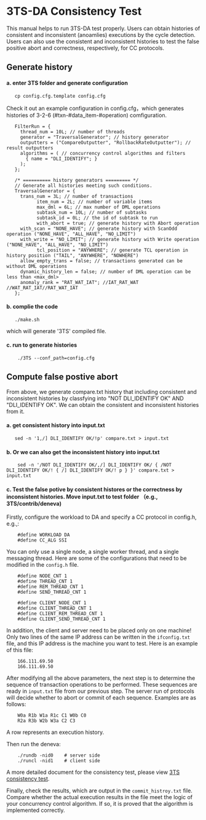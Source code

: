 # 3TS-DA Consistency Test


This manual helps to run 3TS-DA test properly. Users can obtain histories of consistent and inconsistent (anoamlies) executions by the cycle detection. Users can also use the consistent and inconsistent histories to test the false positive abort and correctness, respectively, for CC protocols.

##  Generate history

#### a. enter 3TS folder and generate configuration
 ```
    cp config.cfg.template config.cfg
 ```

Check it out an example configuration in config.cfg，which generates histories of 3-2-6 (#txn-#data_item-#operation) comfiguration.
 ```
    FilterRun = {
      thread_num = 10L; // number of threads
      generator = "TraversalGenerator"; // history generator
      outputters = ("CompareOutputter", "RollbackRateOutputter"); // result outputters
      algorithms = ( // concurrency control algorithms and filters
        { name = "DLI_IDENTIFY"; } 
      );
    };

    /* ========== history generators ========= */
    // Generate all histories meeting such conditions.
    TraversalGenerator = {
      trans_num = 3L; // number of transactions
            item_num = 2L; // number of variable items
            max_dml = 6L; // max number of DML operations
            subtask_num = 10L; // number of subtasks
            subtask_id = 0L; // the id of subtask to run
            with_abort = true; // generate history with Abort operation
      with_scan = "NONE_HAVE"; // generate history with ScanOdd operation ("NONE_HAVE", "ALL_HAVE", "NO_LIMIT")
      with_write = "NO_LIMIT"; // generate history with Write operation ("NONE_HAVE", "ALL_HAVE", "NO_LIMIT")
            tcl_position = "ANYWHERE"; // generate TCL operation in history position ("TAIL", "ANYWHERE", "NOWHERE")
      allow_empty_trans = false; // transactions generated can be without DML operations
      dynamic_history_len = false; // number of DML operation can be less than <max_dml>
      anomaly_rank = "RAT_WAT_IAT"; //IAT_RAT_WAT //WAT_RAT_IAT//RAT_WAT_IAT 
    };
``` 

#### b. complie the code
 ```
    ./make.sh
 ```
 
which will generate '3TS' compiled file.

#### c. run to generate histories
```
    ./3TS --conf_path=config.cfg
 ```




## Compute false postive abort

From above, we generate compare.txt history that including consistent and inconsistent histories by classfying into "NOT DLI_IDENTIFY OK" AND "DLI_IDENTIFY OK". We can obtain the consistent and inconsistent histories from it.

#### a. get consistent history into input.txt
 ```
    sed -n '1,/] DLI_IDENTIFY OK/!p' compare.txt > input.txt
 ```
 
#### b. Or we can also get the inconsistent history into input.txt
```
    sed -n '/NOT DLI_IDENTIFY OK/,/] DLI_IDENTIFY OK/ { /NOT DLI_IDENTIFY OK/! { /] DLI_IDENTIFY OK/! p } }' compare.txt > input.txt
```

#### c. Test the false potive by consistent histores or the correctness by inconsistent histories. Move input.txt to test folder （e.g., 3TS/contrib/deneva)
Firstly, configure the workload to DA and specify a CC protocol in config.h, e.g.,:
```
    #define WORKLOAD DA
    #define CC_ALG SSI
```

You can only use a single node, a single worker thread, and a single messaging thread.
Here are some of the configurations that need to be modified in the `config.h` file.
```
    #define NODE_CNT 1
    #define THREAD_CNT 1
    #define REM_THREAD_CNT 1
    #define SEND_THREAD_CNT 1

    #define CLIENT_NODE_CNT 1
    #define CLIENT_THREAD_CNT 1
    #define CLIENT_REM_THREAD_CNT 1
    #define CLIENT_SEND_THREAD_CNT 1
```

In addition, the client and server need to be placed only on one machine!
Only two lines of the same IP address can be written in the `ifconfig.txt` file, and this IP address is the machine you want to test.
Here is an example of this file:
```
    166.111.69.50
    166.111.69.50
```

After modifying all the above parameters, the next step is to determine the sequence of transaction operations to be performed. These sequences are ready in `input.txt` file from our previous step. The server run of protocols will decide whether to abort or commit of each sequence. Examples are as follows:
```
    W0a R1b W1a R1c C1 W0b C0
    R2a R3b W2b W3a C2 C3
```

A row represents an execution history.

Then run the deneva:
```
    ./rundb -nid0    # server side
    ./runcl -nid1    # client side
```

A more detailed document for the consistency test, please view [3TS consistency test](doc/en/3TS_consistency_test.md).

Finally, check the results, which are output in the `commit_histroy.txt` file.
Compare whether the actual execution results in the file meet the logic of your concurrency control algorithm. If so, it is proved that the algorithm is implemented correctly.
